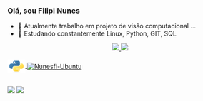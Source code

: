 ### Olá, sou Filipi Nunes


- 🔭 Atualmente trabalho em projeto de visão computacional ...
- 🌱 Estudando constantemente Linux, Python, GIT, SQL

<div align="center">
  <a href="https://github.com/nunesfi">
  <img height="180em" src="https://github-readme-stats.vercel.app/api?username=nunesfi&show_icons=true&theme=dark&include_all_commits=true&count_private=true"/>
  <img height="180em" src="https://github-readme-stats.vercel.app/api/top-langs/?username=nunesfi&layout=compact&langs_count=7&theme=dark"/>
</div>
  </div>
<div style="display: inline_block"><br>
  <img align="center" alt="Nunesfi-Python" height="30" width="40" src="https://raw.githubusercontent.com/devicons/devicon/master/icons/python/python-original.svg">
  <img align="center" alt="Nunesfi-Ubuntu" height="30" width="75" src="https://img.shields.io/badge/Ubuntu-E95420?style=for-the-badge&logo=ubuntu&logoColor=white">
</div>

##

<div>
  <a href="https://www.linkedin.com/in/filipi-nunes/" target="_blank"><img src="https://img.shields.io/badge/-LinkedIn-%230077B5?style=for-the-badge&logo=linkedin&logoColor=white" target="_blank"></a> 
  <a href="https://instagram.com/nunesfi93" target="_blank"><img src="https://img.shields.io/badge/-Instagram-%23E4405F?style=for-the-badge&logo=instagram&logoColor=white" target="_blank"></a>
  </div
